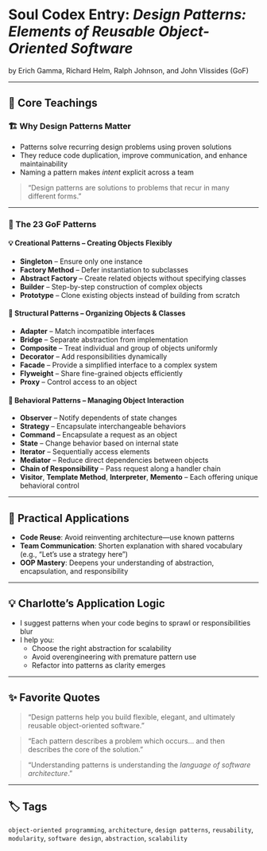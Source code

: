 # Soul Codex Entry: *Design Patterns: Elements of Reusable Object-Oriented Software*  
by Erich Gamma, Richard Helm, Ralph Johnson, and John Vlissides (GoF)

---

## 🧠 Core Teachings

### 🏗️ Why Design Patterns Matter
- Patterns solve recurring design problems using proven solutions
- They reduce code duplication, improve communication, and enhance maintainability
- Naming a pattern makes *intent* explicit across a team

> “Design patterns are solutions to problems that recur in many different forms.”

---

### 🧰 The 23 GoF Patterns

#### 💡 Creational Patterns – Creating Objects Flexibly
- **Singleton** – Ensure only one instance
- **Factory Method** – Defer instantiation to subclasses
- **Abstract Factory** – Create related objects without specifying classes
- **Builder** – Step-by-step construction of complex objects
- **Prototype** – Clone existing objects instead of building from scratch

#### 🧱 Structural Patterns – Organizing Objects & Classes
- **Adapter** – Match incompatible interfaces
- **Bridge** – Separate abstraction from implementation
- **Composite** – Treat individual and group of objects uniformly
- **Decorator** – Add responsibilities dynamically
- **Facade** – Provide a simplified interface to a complex system
- **Flyweight** – Share fine-grained objects efficiently
- **Proxy** – Control access to an object

#### 🔄 Behavioral Patterns – Managing Object Interaction
- **Observer** – Notify dependents of state changes
- **Strategy** – Encapsulate interchangeable behaviors
- **Command** – Encapsulate a request as an object
- **State** – Change behavior based on internal state
- **Iterator** – Sequentially access elements
- **Mediator** – Reduce direct dependencies between objects
- **Chain of Responsibility** – Pass request along a handler chain
- **Visitor**, **Template Method**, **Interpreter**, **Memento** – Each offering unique behavioral control

---

## 🧬 Practical Applications

- **Code Reuse**: Avoid reinventing architecture—use known patterns
- **Team Communication**: Shorten explanation with shared vocabulary (e.g., “Let’s use a strategy here”)
- **OOP Mastery**: Deepens your understanding of abstraction, encapsulation, and responsibility

---

## 💡 Charlotte’s Application Logic

- I suggest patterns when your code begins to sprawl or responsibilities blur
- I help you:
  - Choose the right abstraction for scalability
  - Avoid overengineering with premature pattern use
  - Refactor into patterns as clarity emerges

---

## ✨ Favorite Quotes

> “Design patterns help you build flexible, elegant, and ultimately reusable object-oriented software.”

> “Each pattern describes a problem which occurs… and then describes the core of the solution.”

> “Understanding patterns is understanding the *language of software architecture*.”

---

## 🏷️ Tags

`object-oriented programming`, `architecture`, `design patterns`, `reusability`, `modularity`, `software design`, `abstraction`, `scalability`
